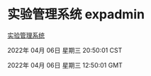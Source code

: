 # 实验管理系统 expadmin
[实验管理系统](http://59.174.25.134:56808/expadmin-782313d2-e1b1-4ea7-932e-3a55e6a1a4d0/)

2022年 04月 06日 星期三 20:50:01 CST

2022年 04月 06日 星期三 12:50:01 GMT
